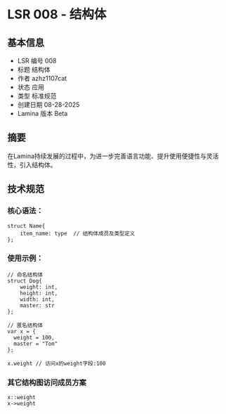 # LSR 008 - 结构体

## 基本信息

- LSR 编号 008
- 标题 结构体
- 作者 azhz1107cat
- 状态 应用
- 类型 标准规范
- 创建日期 08-28-2025
- Lamina 版本 Beta

## 摘要

在Lamina持续发展的过程中，为进一步完善语言功能、提升使用便捷性与灵活性，引入结构体。

## 技术规范

### 核心语法：
```
struct Name{
    item_name: type  // 结构体成员及类型定义
};
```
### 使用示例：
```
// 命名结构体
struct Dog{
    weight: int,
    height: int,
    width: int,
    master: str
};

// 匿名结构体
var x = {
  weight = 100,
  master = "Tom"
};

x.weight // 访问x的weight字段:100
```
### 其它结构图访问成员方案
```
x::weight
x->weight
```


